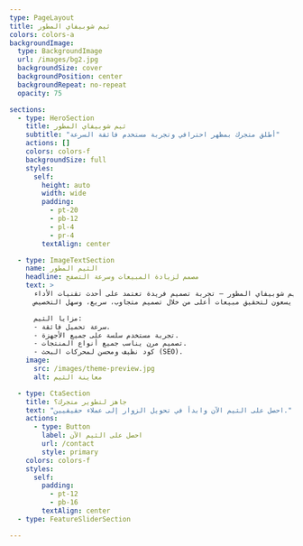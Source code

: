 ```yaml
---
type: PageLayout
title: ثيم شوبيفاي المطور
colors: colors-a
backgroundImage:
  type: BackgroundImage
  url: /images/bg2.jpg
  backgroundSize: cover
  backgroundPosition: center
  backgroundRepeat: no-repeat
  opacity: 75

sections:
  - type: HeroSection
    title: ثيم شوبيفاي المطور
    subtitle: "أطلق متجرك بمظهر احترافي وتجربة مستخدم فائقة السرعة"
    actions: []
    colors: colors-f
    backgroundSize: full
    styles:
      self:
        height: auto
        width: wide
        padding:
          - pt-20
          - pb-12
          - pl-4
          - pr-4
        textAlign: center

  - type: ImageTextSection
    name: الثيم المطور
    headline: مصمم لزيادة المبيعات وسرعة التصفح
    text: >
      نقدم لك ثيم شوبيفاي المطور — تجربة تصميم فريدة تعتمد على أحدث تقنيات الأداء.  
      تم بناء هذا الثيم خصيصًا لأصحاب المتاجر الذين يسعون لتحقيق مبيعات أعلى من خلال تصميم متجاوب، سريع، وسهل التخصيص.

      مزايا الثيم:
      - سرعة تحميل فائقة.
      - تجربة مستخدم سلسة على جميع الأجهزة.
      - تصميم مرن يناسب جميع أنواع المنتجات.
      - كود نظيف ومحسن لمحركات البحث (SEO).
    image:
      src: /images/theme-preview.jpg
      alt: معاينة الثيم

  - type: CtaSection
    title: جاهز لتطوير متجرك؟
    text: "احصل على الثيم الآن وابدأ في تحويل الزوار إلى عملاء حقيقيين."
    actions:
      - type: Button
        label: احصل على الثيم الآن
        url: /contact
        style: primary
    colors: colors-f
    styles:
      self:
        padding:
          - pt-12
          - pb-16
        textAlign: center
  - type: FeatureSliderSection

---
```

